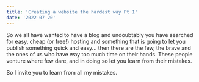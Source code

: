 ```yaml
---
title: 'Creating a website the hardest way Pt 1'
date: '2022-07-20'
---
```


So we all have wanted to have a blog and undoubtably you have searched for easy, cheap (or free!) hosting and something that is going to let you publish something quick and easy... then there are the few, the brave and the ones of us who have way too much time on their hands. These people venture where few dare, and in doing so let you learn from their mistakes.

So I invite you to learn from all my mistakes.